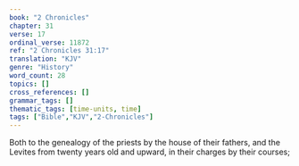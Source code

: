 ```yaml
---
book: "2 Chronicles"
chapter: 31
verse: 17
ordinal_verse: 11872
ref: "2 Chronicles 31:17"
translation: "KJV"
genre: "History"
word_count: 28
topics: []
cross_references: []
grammar_tags: []
thematic_tags: [time-units, time]
tags: ["Bible","KJV","2-Chronicles"]
---
```

Both to the genealogy of the priests by the house of their fathers, and the Levites from twenty years old and upward, in their charges by their courses;
